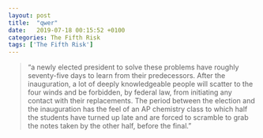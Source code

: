 ```yaml
---
layout: post
title:  "qwer"
date:   2019-07-18 00:15:52 +0100
categories: The Fifth Risk
tags: ['The Fifth Risk']
---
```


>“a newly elected president to solve these problems have roughly seventy-five days to learn from their predecessors. After the inauguration, a lot of deeply knowledgeable people will scatter to the four winds and be forbidden, by federal law, from initiating any contact with their replacements. The period between the election and the inauguration has the feel of an AP chemistry class to which half the students have turned up late and are forced to scramble to grab the notes taken by the other half, before the final.”
